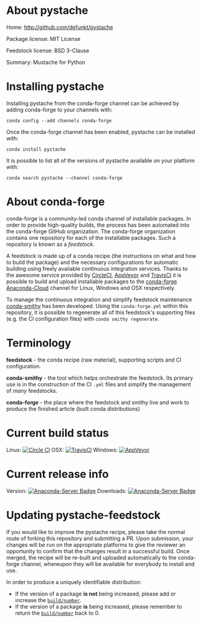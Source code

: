 About pystache
==============

Home: http://github.com/defunkt/pystache

Package license: MIT License

Feedstock license: BSD 3-Clause

Summary: Mustache for Python



Installing pystache
===================

Installing pystache from the conda-forge channel can be achieved by adding conda-forge to your channels with:

```
conda config --add channels conda-forge
```

Once the conda-forge channel has been enabled, pystache can be installed with:

```
conda install pystache
```

It is possible to list all of the versions of pystache available on your platform with:

```
conda search pystache --channel conda-forge
```


About conda-forge
=================

conda-forge is a community-led conda channel of installable packages.
In order to provide high-quality builds, the process has been automated into the
conda-forge GitHub organization. The conda-forge organization contains one repository 
for each of the installable packages. Such a repository is known as a *feedstock*.

A feedstock is made up of a conda recipe (the instructions on what and how to build
the package) and the necessary configurations for automatic building using freely
available continuous integration services. Thanks to the awesome service provided by
[CircleCI](https://circleci.com/), [AppVeyor](http://www.appveyor.com/)
and [TravisCI](https://travis-ci.org/) it is possible to build and upload installable
packages to the [conda-forge](https://anaconda.org/conda-forge)
[Anaconda-Cloud](http://docs.anaconda.org/) channel for Linux, Windows and OSX respectively.

To manage the continuous integration and simplify feedstock maintenance
[conda-smithy](http://github.com/conda-forge/conda-smithy) has been developed.
Using the ``conda-forge.yml`` within this repository, it is possible to regenerate all of
this feedstock's supporting files (e.g. the CI configuration files) with ``conda smithy regenerate``.


Terminology
===========

**feedstock** - the conda recipe (raw material), supporting scripts and CI configuration.

**conda-smithy** - the tool which helps orchestrate the feedstock.
                   Its primary use is in the construction of the CI ``.yml`` files
                   and simplify the management of *many* feedstocks.

**conda-forge** - the place where the feedstock and smithy live and work to
                  produce the finished article (built conda distributions)

Current build status
====================

Linux: [![Circle CI](https://circleci.com/gh/conda-forge/pystache-feedstock.svg?style=svg)](https://circleci.com/gh/conda-forge/pystache-feedstock)
OSX: [![TravisCI](https://travis-ci.org/conda-forge/pystache-feedstock.svg?branch=master)](https://travis-ci.org/conda-forge/pystache-feedstock) 
Windows: [![AppVeyor](https://ci.appveyor.com/api/projects/status/github/conda-forge/pystache-feedstock?svg=True)](https://ci.appveyor.com/project/conda-forge/pystache-feedstock/branch/master)

Current release info
====================
Version: [![Anaconda-Server Badge](https://anaconda.org/conda-forge/pystache/badges/version.svg)](https://anaconda.org/conda-forge/pystache)
Downloads: [![Anaconda-Server Badge](https://anaconda.org/conda-forge/pystache/badges/downloads.svg)](https://anaconda.org/conda-forge/pystache)


Updating pystache-feedstock
===========================

If you would like to improve the pystache recipe, please take the normal
route of forking this repository and submitting a PR. Upon submission, your changes will
be run on the appropriate platforms to give the reviewer an opportunity to confirm that the
changes result in a successful build. Once merged, the recipe will be re-built and uploaded
automatically to the conda-forge channel, whereupon they will be available for everybody to
install and use.

In order to produce a uniquely identifiable distribution:
 * If the version of a package **is not** being increased, please add or increase
   the [``build/number``](http://conda.pydata.org/docs/building/meta-yaml.html#build-number-and-string). 
 * If the version of a package **is** being increased, please remember to return
   the [``build/number``](http://conda.pydata.org/docs/building/meta-yaml.html#build-number-and-string)
   back to 0.
